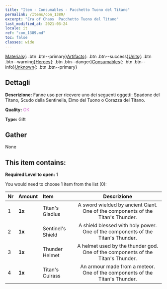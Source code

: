 ```yaml
---
title: "Item - Consumables - Pacchetto Tuono del Titano"
permalink: /Items/con_1389/
excerpt: "Era of Chaos  Pacchetto Tuono del Titano"
last_modified_at: 2021-03-24
locale: it
ref: "con_1389.md"
toc: false
classes: wide
---
```

 [Materials](/it/Items/){: .btn .btn--primary}[Artifacts](/it/Items/Artifacts/){: .btn .btn--success}[Units](/it/Items/Units/){: .btn .btn--warning}[Heroes](/it/Items/Heroes/){: .btn .btn--danger}[Consumables](/it/Items/Consumables/){: .btn .btn--info}[Unknown](/it/Items/Unknown/){: .btn .btn--primary}

## Dettagli
 **Descrizione:** Fanne uso per ricevere uno dei seguenti oggetti: Spadone del Titano, Scudo della Sentinella, Elmo del Tuono o Corazza del Titano.

 **Quality:** <span style="color: #DA70D6">OK</span>

 **Type:** Gift

## Gather

  None

## This item contains:

 **Required Level to open:** 1

 You would need to choose 1 item from the list (0):

  | Nr | Amount |     Item    | Descrizione |
  |:---|:-------|:------------|:-----------:|
  | 1 |  **1x** | Titan's Gladius | A sword wielded by ancient Giant. One of the components of the Titan's Thunder.  | 
  | 2 |  **1x** | Sentinel's Shield | A shield blessed with holy power. One of the components of the Titan's Thunder.  | 
  | 3 |  **1x** | Thunder Helmet | A helmet used by the thunder god. One of the components of the Titan's Thunder.  | 
  | 4 |  **1x** | Titan's Cuirass | An armour made from a meteor. One of the components of the Titan's Thunder.  | 
